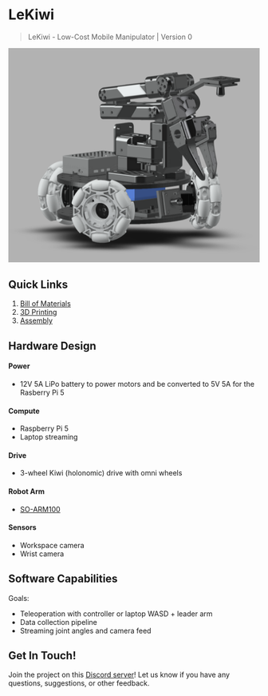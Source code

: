 # LeKiwi
> LeKiwi - Low-Cost Mobile Manipulator | Version 0

![LeKiwi](./media/lekiwi_cad_v2.png)

## Quick Links
1. [Bill of Materials](BOM.md)
2. [3D Printing](3DPrinting.md)
3. [Assembly](Assembly.md)

## Hardware Design
#### Power
- 12V 5A LiPo battery to power motors and be converted to 5V 5A for the Rasberry Pi 5

#### Compute
- Raspberry Pi 5
- Laptop streaming

#### Drive
- 3-wheel Kiwi (holonomic) drive with omni wheels

#### Robot Arm
- [SO-ARM100](https://github.com/TheRobotStudio/SO-ARM100)

#### Sensors
- Workspace camera
- Wrist camera

## Software Capabilities
Goals:
- Teleoperation with controller or laptop WASD + leader arm
- Data collection pipeline
- Streaming joint angles and camera feed

## Get In Touch!

Join the project on this [Discord server](https://discord.com/channels/1216765309076115607/1318390825528332371)! Let us know if you have any questions, suggestions, or other feedback.